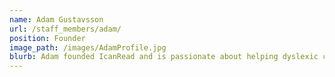 ```yaml
---
name: Adam Gustavsson
url: /staff_members/adam/
position: Founder
image_path: /images/AdamProfile.jpg
blurb: Adam founded IcanRead and is passionate about helping dyslexic children succeed  
---
```

